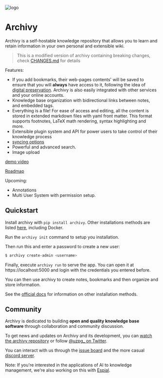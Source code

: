 ![logo](docs/img/logo.png)

# Archivy

Archivy is a self-hostable knowledge repository that allows you to learn and retain information in your own personal and extensible wiki.

> This is a modified version of archivy containing breaking changes, check [CHANGES.md](CHANGES.md) for details

Features:

- If you add bookmarks, their web-pages contents' will be saved to ensure that you will **always** have access to it, following the idea of [digital preservation](https://jeffhuang.com/designed_to_last/). Archivy is also easily integrated with other services and your online accounts.
- Knowledge base organization with bidirectional links between notes, and embedded tags.
- Everything is a file! For ease of access and editing, all the content is stored in extended markdown files with yaml front matter. This format supports footnotes, LaTeX math rendering, syntax highlighting and more. 
- Extensible plugin system and API for power users to take control of their knowledge process
- [syncing options](https://github.com/archivy/archivy-git)
- Powerful and advanced search. 
- Image upload


[demo video](https://www.uzpg.me/assets/images/archivy.mov)

[Roadmap](https://github.com/archivy/archivy/issues/74#issuecomment-764828063)

Upcoming:

- Annotations
- Multi User System with permission setup.

## Quickstart


Install archivy with `pip install archivy`. Other installations methods are listed [here](https://archivy.github.io/install), including Docker.

Run the `archivy init` command to setup you installation.

Then run this and enter a password to create a new user:

```bash
$ archivy create-admin <username>
```

Finally, execute `archivy run` to serve the app. You can open it at https://localhost:5000 and login with the credentials you entered before.

You can then use archivy to create notes, bookmarks and then organize and store information.

See the [official docs](https://archivy.github.io) for information on other installation methods.

## Community

Archivy is dedicated to building **open and quality knowledge base software** through collaboration and community discussion.

To get news and updates on Archivy and its development, you can [watch the archivy repository](https://github.com/archivy/archivy) or follow [@uzpg_ on Twitter](https://twitter.com/uzpg_).

You can interact with us through the [issue board](https://github.com/archivy/archivy/issues) and the more casual [discord server](https://discord.gg/uQsqyxB).

Note: If you're interested in the applications of AI to knowledge management, we're also working on this with [Espial](https://github.com/Uzay-G/espial).
